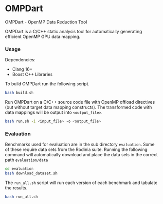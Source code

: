# OMPDart
OMPDart - OpenMP Data Reduction Tool

OMPDart is a C/C++ static analysis tool for automatically generating efficient OpenMP GPU data mapping.


### Usage

Dependencies:
- Clang 16+
- Boost C++ Libraries

To build OMPDart run the following script.
```bash
bash build.sh
```

Run OMPDart on a C/C++ source code file with OpenMP offload directives (but without target data mapping constructs). The transformed code with data mappings will be output into `<output_file>`.
```bash
bash run.sh -i <input_file> -o <output_file>
```


### Evaluation

Benchmarks used for evaluation are in the sub directory `evaluation`. Some of these require data sets from the Rodinia suite.
Running the following command will automatically download and place the data sets in the correct path `evaluation/data`
```bash
cd evaluation
bash download_dataset.sh
```

The `run_all.sh` script will run each version of each benchmark and tabulate the results.
```bash
bash run_all.sh
```
